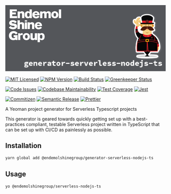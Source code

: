 ![Banner][icon-banner]

[![MIT Licensed][icon-license]][link-license]
[![NPM Version][icon-npm]][link-npm]
[![Build Status][icon-ci]][link-ci]
[![Greenkeeper Status][icon-greenkeeper]][link-greenkeeper]

[![Code Issues][icon-issues]][link-issues]
[![Codebase Maintainability][icon-maintainability]][link-maintainability]
[![Test Coverage][icon-coverage]][link-coverage]
[![Jest][icon-jest]][link-jest]

[![Commitizen][icon-commitizen]][link-commitizen]
[![Semantic Release][icon-semantic-release]][link-semantic-release]
[![Prettier][icon-prettier]][link-prettier]

A Yeoman project generator for Serverless Typescript projects

This generator is geared towards quickly getting set up with a best-practices
compliant, testable Serverless project written in TypeScript that can be set up
with CI/CD as painlessly as possible.

## Installation

```bash
yarn global add @endemolshinegroup/generator-serverless-nodejs-ts
```

## Usage

```bash
yo @endemolshinegroup/serverless-nodejs-ts
```

[icon-banner]: docs/assets/banner.png

[icon-license]: https://img.shields.io/github/license/EndemolShineGroup/generator-serverless-nodejs-ts.svg?longCache=true&style=flat-square
[link-license]: LICENSE
[icon-npm]: https://img.shields.io/npm/v/@endemolshinegroup/generator-serverless-nodejs-ts.svg?longCache=true&style=flat-square
[link-npm]: https://www.npmjs.com/package/@endemolshinegroup/generator-serverless-nodejs-ts
[icon-ci]: https://img.shields.io/travis/com/EndemolShineGroup/generator-serverless-nodejs-ts.svg?longCache=true&style=flat-square
[link-ci]: https://travis-ci.com/EndemolShineGroup/generator-serverless-nodejs-ts
[icon-greenkeeper]: https://img.shields.io/badge/greenkeeper-enabled-brightgreen.svg?longCache=true&style=flat-square
[link-greenkeeper]: https://greenkeeper.io/

[icon-issues]: https://img.shields.io/codeclimate/issues/EndemolShineGroup/generator-serverless-nodejs-ts.svg?longCache=true&style=flat-square
[link-issues]: https://codeclimate.com/github/EndemolShineGroup/generator-serverless-nodejs-ts/issues
[icon-maintainability]: https://img.shields.io/codeclimate/maintainability/EndemolShineGroup/generator-serverless-nodejs-ts.svg?longCache=true&style=flat-square
[link-maintainability]: https://codeclimate.com/github/EndemolShineGroup/generator-serverless-nodejs-ts
[icon-coverage]: https://img.shields.io/codecov/c/github/EndemolShineGroup/generator-serverless-nodejs-ts/develop.svg?longCache=true&style=flat-square
[link-coverage]: https://codecov.io/gh/EndemolShineGroup/generator-serverless-nodejs-ts

[icon-jest]: https://img.shields.io/badge/tested_with-jest-99424f.svg?longCache=true&style=flat-square
[link-jest]: https://jestjs.io/

[icon-commitizen]: https://img.shields.io/badge/commitizen-friendly-brightgreen.svg?longCache=true&style=flat-square
[link-commitizen]: http://commitizen.github.io/cz-cli/
[icon-semantic-release]: https://img.shields.io/badge/%20%20%F0%9F%93%A6%F0%9F%9A%80-semantic--release-e10079.svg?longCache=true&style=flat-square
[link-semantic-release]: https://semantic-release.gitbooks.io/semantic-release/
[icon-prettier]: https://img.shields.io/badge/code_style-prettier-ff69b4.svg?longCache=true&style=flat-square
[link-prettier]: https://prettier.io/
